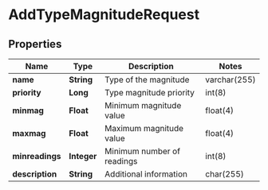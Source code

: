 

# AddTypeMagnitudeRequest


## Properties

| Name | Type | Description | Notes |
|------------ | ------------- | ------------- | -------------|
|**name** | **String** | Type of the magnitude | varchar(255) |  [optional] |
|**priority** | **Long** | Type magnitude priority | int(8) |  [optional] |
|**minmag** | **Float** | Minimum magnitude value | float(4) |  [optional] |
|**maxmag** | **Float** | Maximum magnitude value | float(4) |  [optional] |
|**minreadings** | **Integer** | Minimum number of readings | int(8) |  [optional] |
|**description** | **String** | Additional information | char(255) |  [optional] |



